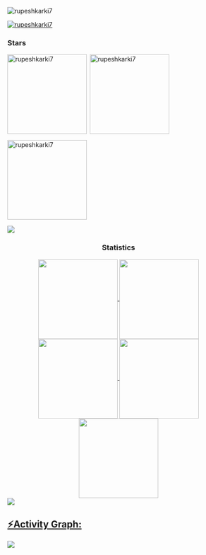 <p align="left"> <img src="https://komarev.com/ghpvc/?username=rupeshkarki7&label=Profile%20views&color=0e75b6&style=flat" alt="rupeshkarki7" /> </p>

<p align="left"> <a href="https://github.com/ryo-ma/github-profile-trophy"><img src="https://github-profile-trophy.vercel.app/?username=rupeshkarki7&theme=dracula" alt="rupeshkarki7" /></a> </p>

<h3 align="left">Stars</h3>
<img align="left" height="180em" src="https://github-readme-stats.vercel.app/api/top-langs/?username=rupeshkarki7&layout=compact&theme=synthwave" alt=rupeshkarki7 />

<p>&nbsp;<img align="center" height="180em" src="https://github-readme-stats.vercel.app/api?username=rupeshkarki7&show_icons=true&locale=en&theme=dracula" alt="rupeshkarki7" /></p>

<p><img align="center" height="180em" src="https://github-readme-streak-stats.herokuapp.com/?user=rupeshkarki7&theme=dracula" alt="rupeshkarki7" /></p>

<img src="https://user-images.githubusercontent.com/73097560/115834477-dbab4500-a447-11eb-908a-139a6edaec5c.gif"><h3 align="center">Statistics</h3>
<div align="center">
<a href="https://github.com/rupeshkarki7">
<img align="center" src="http://github-profile-summary-cards.vercel.app/api/cards/stats?username=rupeshkarki7&theme=synthwave" height="180em" />
<img align="center" src="http://github-profile-summary-cards.vercel.app/api/cards/most-commit-language?username=rupeshkarki7&theme=synthwave" height="180em" />
<img align="center" src="http://github-profile-summary-cards.vercel.app/api/cards/repos-per-language?username=rupeshkarki7&theme=synthwave" height="180em" />
<img align="center" src="http://github-profile-summary-cards.vercel.app/api/cards/productive-time?username=rupeshkarki7&theme=2077" height="180em" />
<img align="center" src="http://github-profile-summary-cards.vercel.app/api/cards/profile-details?username=rupeshkarki7&theme=2077" height="180em" />
</div>
<img src="https://user-images.githubusercontent.com/73097560/115834477-dbab4500-a447-11eb-908a-139a6edaec5c.gif"><h2 align="left">⚡Activity Graph:</h2>
<img align="center" src="https://github-readme-activity-graph.vercel.app/graph?username=rupeshkarki7&theme=react-dark"/>

